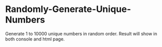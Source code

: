 # Randomly-Generate-Unique-Numbers
Generate 1 to 10000 unique numbers in random order. 
Result will show in both console and html page.
